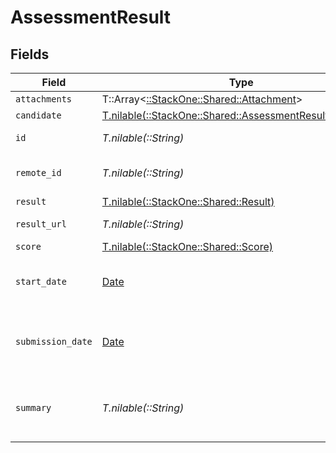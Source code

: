 # AssessmentResult


## Fields

| Field                                                                                                        | Type                                                                                                         | Required                                                                                                     | Description                                                                                                  | Example                                                                                                      |
| ------------------------------------------------------------------------------------------------------------ | ------------------------------------------------------------------------------------------------------------ | ------------------------------------------------------------------------------------------------------------ | ------------------------------------------------------------------------------------------------------------ | ------------------------------------------------------------------------------------------------------------ |
| `attachments`                                                                                                | T::Array<[::StackOne::Shared::Attachment](../../models/shared/attachment.md)>                                | :heavy_minus_sign:                                                                                           | N/A                                                                                                          |                                                                                                              |
| `candidate`                                                                                                  | [T.nilable(::StackOne::Shared::AssessmentResultCandidate)](../../models/shared/assessmentresultcandidate.md) | :heavy_minus_sign:                                                                                           | N/A                                                                                                          |                                                                                                              |
| `id`                                                                                                         | *T.nilable(::String)*                                                                                        | :heavy_minus_sign:                                                                                           | Unique identifier                                                                                            | 8187e5da-dc77-475e-9949-af0f1fa4e4e3                                                                         |
| `remote_id`                                                                                                  | *T.nilable(::String)*                                                                                        | :heavy_minus_sign:                                                                                           | Provider's unique identifier                                                                                 | 8187e5da-dc77-475e-9949-af0f1fa4e4e3                                                                         |
| `result`                                                                                                     | [T.nilable(::StackOne::Shared::Result)](../../models/shared/result.md)                                       | :heavy_minus_sign:                                                                                           | N/A                                                                                                          |                                                                                                              |
| `result_url`                                                                                                 | *T.nilable(::String)*                                                                                        | :heavy_minus_sign:                                                                                           | The test`s result url                                                                                        | https://exmaple.com/result?id=xyz                                                                            |
| `score`                                                                                                      | [T.nilable(::StackOne::Shared::Score)](../../models/shared/score.md)                                         | :heavy_minus_sign:                                                                                           | N/A                                                                                                          |                                                                                                              |
| `start_date`                                                                                                 | [Date](https://ruby-doc.org/stdlib-2.6.1/libdoc/date/rdoc/Date.html)                                         | :heavy_minus_sign:                                                                                           | The start date of the candidate test                                                                         | 2021-01-01T01:01:01.000Z                                                                                     |
| `submission_date`                                                                                            | [Date](https://ruby-doc.org/stdlib-2.6.1/libdoc/date/rdoc/Date.html)                                         | :heavy_minus_sign:                                                                                           | The submission date of the candidate test                                                                    | 2021-01-01T01:01:01.000Z                                                                                     |
| `summary`                                                                                                    | *T.nilable(::String)*                                                                                        | :heavy_minus_sign:                                                                                           | The summary about the result of the test                                                                     | Test is passed                                                                                               |